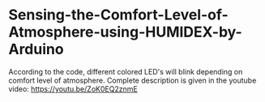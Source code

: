 # Sensing-the-Comfort-Level-of-Atmosphere-using-HUMIDEX-by-Arduino
According to the code, different colored LED's will blink depending on comfort level of atmosphere. Complete description is given in the youtube video: https://youtu.be/ZoK0EQ2znmE
